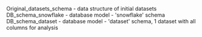 Original_datasets_schema - data structure of initial datasets
DB_schema_snowflake - database model - 'snowflake' schema
DB_schema_dataset - database model - 'dataset' schema, 1 dataset with all columns for analysis